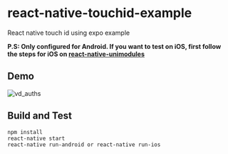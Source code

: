 # react-native-touchid-example
React native touch id using expo example

**P.S: Only configured for Android. If you want to test on iOS, first follow the steps for iOS on [react-native-unimodules](https://github.com/unimodules/react-native-unimodules)**

## Demo
![vd_auths](https://user-images.githubusercontent.com/15436207/69445800-d49f7500-0d31-11ea-9114-448f630aae1c.gif)

## Build and Test
```
npm install
react-native start
react-native run-android or react-native run-ios
```